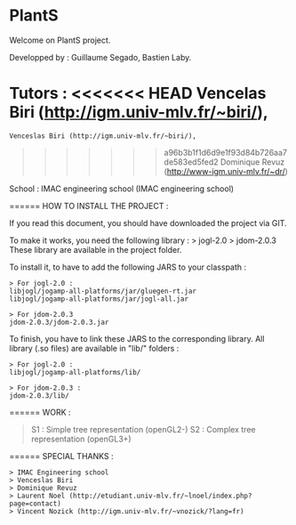 PlantS
======
Welcome on PlantS project.

Developped by :
	Guillaume Segado,
	Bastien Laby.
	
Tutors : 
<<<<<<< HEAD
	Vencelas Biri (http://igm.univ-mlv.fr/~biri/),
=======
	Venceslas Biri (http://igm.univ-mlv.fr/~biri/),
>>>>>>> a96b3b1f1d6d9e1f93d84b726aa7de583ed5fed2
	Dominique Revuz (http://www-igm.univ-mlv.fr/~dr/)
	
School :
	IMAC engineering school (IMAC engineering school)

======
HOW TO INSTALL THE PROJECT :

If you read this document, you should have downloaded the project via GIT.

To make it works, you need the following library :
	> jogl-2.0
	> jdom-2.0.3
These library are available in the project folder.

To install it, to have to add the following JARS to your classpath :
	
	> For jogl-2.0 :
	libjogl/jogamp-all-platforms/jar/gluegen-rt.jar
	libjogl/jogamp-all-platforms/jar/jogl-all.jar
	
	> For jdom-2.0.3
	jdom-2.0.3/jdom-2.0.3.jar

To finish, you have to link these JARS to the corresponding library.
All library (.so files) are available in "lib/" folders :

	> For jogl-2.0 :
	libjogl/jogamp-all-platforms/lib/
	
	> For jdom-2.0.3 :
	jdom-2.0.3/lib/
	
======
WORK :

> S1 : Simple tree representation (openGL2-)
> S2 : Complex tree representation (openGL3+)

======
SPECIAL THANKS :

	> IMAC Engineering school
	> Venceslas Biri
	> Dominique Revuz
	> Laurent Noel (http://etudiant.univ-mlv.fr/~lnoel/index.php?page=contact)
	> Vincent Nozick (http://igm.univ-mlv.fr/~vnozick/?lang=fr)
